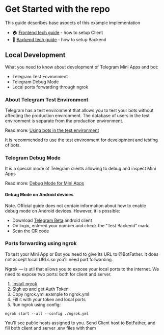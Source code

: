# Get Started with the repo

This guide describes base aspects of this example implementation

- 🏠 [Frontend tech guide](./client/README.md) - how to setup Client
- 🎁 [Backend tech guide](./server/README.md) - how to setup Backend

## Local Development

What you need to know about development of Telegram Mini Apps and bot:

- Telegram Test Environment
- Telegram Debug Mode
- Local ports forwarding through ngrok

### About Telegram Test Environment

Telegram has a test environment that allows you to test your bots without affecting the production environment.
The database of users in the test environment is separate from the production environment.

Read more: [Using bots in the test environment](https://core.telegram.org/bots/webapps#using-bots-in-the-test-environment)

It is recommended to use the test environment for development and testing of bots.

### Telegram Debug Mode

It is a special mode of Telegram clients allowing to debug and inspect Mini Apps

Read more: [Debug Mode for Mini Apps](https://core.telegram.org/bots/webapps#debug-mode-for-mini-apps)

#### Debug Mode on Android devices

Note. Official guide does not contain information about how to enable debug mode on Android devices.
However, it is possible:

- Download [Telegram Beta](https://install.appcenter.ms/users/drklo-2kb-ghpo/apps/Telegram-Beta-2/distribution_groups/All-users-of-Telegram-Beta-2) android client
- On login, entered your number and check the "Test Backend" mark.
- Scan the QR code

### Ports forwarding using ngrok

To test your Mini App or Bot you need to give its URL to @BotFather. It does not accept local URLs so you'll need port forwarding.

Ngrok — is util that allows you to expose your local ports to the internet. We need to expose two ports: both for client and server.

1. [Install ngrok](https://ngrok.com/docs/getting-started/#step-2-install-the-ngrok-agent)
2. Sigh up and get Auth Token
3. Copy ngrok.yml.example to ngrok.yml
4. Fill it with your token and local ports
5. Run ngrok using config:

```
ngrok start --all --config ./ngrok.yml
```

You'll see public hosts assigned to you. Send Client host to BotFather, and fill both client and server .env files with them
